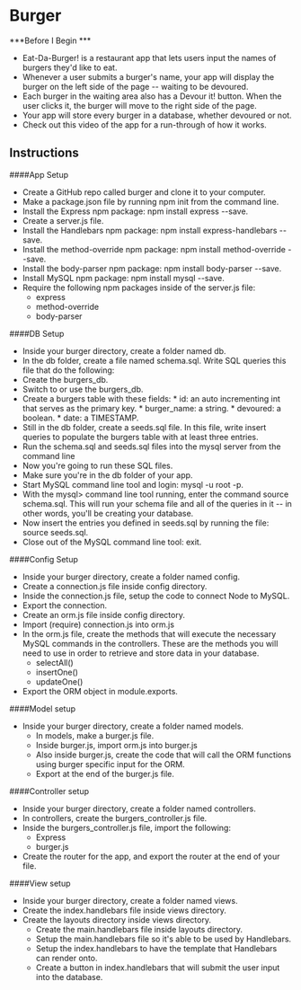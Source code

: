 # Burger

***Before I Begin ***

* Eat-Da-Burger! is a restaurant app that lets users input the names of burgers they'd like to eat.
* Whenever a user submits a burger's name, your app will display the burger on the left side of the page -- waiting to be devoured.
* Each burger in the waiting area also has a Devour it! button. When the user clicks it, the burger will move to the right side of the page.
* Your app will store every burger in a database, whether devoured or not.
* Check out this video of the app for a run-through of how it works.



## Instructions

####App Setup

* Create a GitHub repo called burger and clone it to your computer.
* Make a package.json file by running npm init from the command line.
* Install the Express npm package: npm install express --save.
* Create a server.js file.
* Install the Handlebars npm package: npm install express-handlebars --save.
* Install the method-override npm package: npm install method-override --save.
* Install the body-parser npm package: npm install body-parser --save.
* Install MySQL npm package: npm install mysql --save.
* Require the following npm packages inside of the server.js file:
    * express
    * method-override
    * body-parser


####DB Setup

* Inside your burger directory, create a folder named db.
* In the db folder, create a file named schema.sql. Write SQL queries this file that do the following:
* Create the burgers_db.
* Switch to or use the burgers_db.
* Create a burgers table with these fields:
        * id: an auto incrementing int that serves as the primary key.
        * burger_name: a string.
        * devoured: a boolean.
        * date: a TIMESTAMP.
* Still in the db folder, create a seeds.sql file. In this file, write insert queries to populate the burgers table with at least three entries.
* Run the schema.sql and seeds.sql files into the mysql server from the command line
* Now you're going to run these SQL files.
* Make sure you're in the db folder of your app.
* Start MySQL command line tool and login: mysql -u root -p.
* With the mysql> command line tool running, enter the command source schema.sql. This will run your schema file and all of the queries in it -- in other words, you'll be creating your database.
* Now insert the entries you defined in seeds.sql by running the file: source seeds.sql.
* Close out of the MySQL command line tool: exit.


####Config Setup

* Inside your burger directory, create a folder named config.
* Create a connection.js file inside config directory.
* Inside the connection.js file, setup the code to connect Node to MySQL.
* Export the connection.
* Create an orm.js file inside config directory.
* Import (require) connection.js into orm.js
* In the orm.js file, create the methods that will execute the necessary MySQL commands in the controllers. These are the methods you will need to use in order to retrieve and store data in your database.
    * selectAll()
    * insertOne()
    * updateOne()
* Export the ORM object in module.exports.


####Model setup

* Inside your burger directory, create a folder named models.
    * In models, make a burger.js file.
    * Inside burger.js, import orm.js into burger.js
    * Also inside burger.js, create the code that will call the ORM functions using burger specific input for the ORM.
    * Export at the end of the burger.js file.


####Controller setup

* Inside your burger directory, create a folder named controllers.
* In controllers, create the burgers_controller.js file.
* Inside the burgers_controller.js file, import the following:
    * Express
    * burger.js
* Create the router for the app, and export the router at the end of your file.


####View setup

* Inside your burger directory, create a folder named views.
* Create the index.handlebars file inside views directory.
* Create the layouts directory inside views directory.
    * Create the main.handlebars file inside layouts directory.
    * Setup the main.handlebars file so it's able to be used by Handlebars.
    * Setup the index.handlebars to have the template that Handlebars can render onto.
    * Create a button in index.handlebars that will submit the user input into the database.